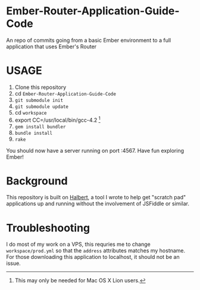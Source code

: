 Ember-Router-Application-Guide-Code
===================================

An repo of commits going from a basic Ember environment to a full application that uses Ember's Router

# USAGE

1.  Clone this repository
1.  cd `Ember-Router-Application-Guide-Code`
1.  `git submodule init` 
1.  `git submodule update` 
1.  cd `workspace`
1.  export CC=/usr/local/bin/gcc-4.2 [^1]
1.  `gem install bundler`
1.  `bundle install`
1.  `rake`

[^1]: This may only be needed for Mac OS X Lion users.

You should now have a server running on port :4567.  Have fun exploring Ember!

# Background

This repository is built on [Halbert](https://github.com/sgharms/Halbert), a
tool I wrote to help get "scratch pad" applications up and running without the
involvement of JSFiddle or similar.

# Troubleshooting

I do most of my work on a VPS, this requries me to change `workspace/prod.yml`
so that the `address` attributes matches my hostname.  For those downloading
this application to localhost, it should not be an issue.

